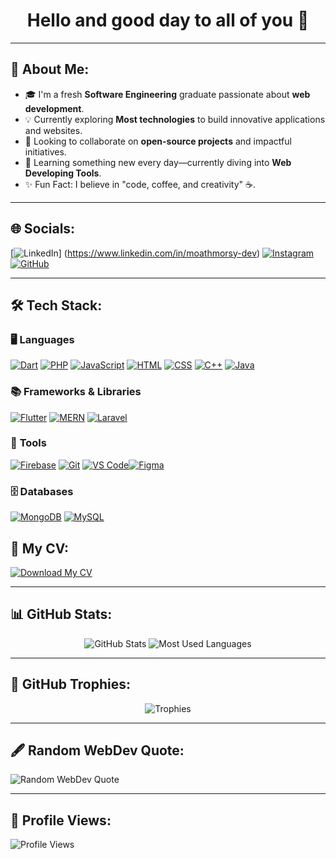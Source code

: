 <h1 align="center">Hello and good day to all of you 👋</h1>

---

## 💫 About Me:
- 🎓 I'm a fresh **Software Engineering** graduate passionate about **web development**.
- 💡 Currently exploring **Most technologies** to build innovative applications and websites.
- 🔭 Looking to collaborate on **open-source projects** and impactful initiatives.
- 🌱 Learning something new every day—currently diving into **Web Developing Tools**.
- ✨ Fun Fact: I believe in "code, coffee, and creativity" ☕.

---

## 🌐 Socials:
[![LinkedIn](https://img.shields.io/badge/LinkedIn-0A66C2?logo=linkedin&logoColor=white)] (https://www.linkedin.com/in/moathmorsy-dev) [![Instagram](https://img.shields.io/badge/Instagram-E4405F?logo=instagram&logoColor=white)](https://instagram.com/moath_mo.dev)[![GitHub](https://img.shields.io/badge/GitHub-181717?logo=github&logoColor=white)](https://github.com/Moath66)

---

## 🛠️ Tech Stack:

### 🖥️ **Languages**  
[![Dart](https://img.shields.io/badge/Dart-0175C2?style=for-the-badge&logo=dart&logoColor=white)](https://dart.dev)  [![PHP](https://img.shields.io/badge/PHP-777BB4?style=for-the-badge&logo=php&logoColor=white)](https://www.php.net)  [![JavaScript](https://img.shields.io/badge/JavaScript-F7DF1E?style=for-the-badge&logo=javascript&logoColor=black)](https://developer.mozilla.org/en-US/docs/Web/JavaScript)  [![HTML](https://img.shields.io/badge/HTML-E34F26?style=for-the-badge&logo=html5&logoColor=white)](https://developer.mozilla.org/en-US/docs/Web/HTML)  [![CSS](https://img.shields.io/badge/CSS-1572B6?style=for-the-badge&logo=css3&logoColor=white)](https://developer.mozilla.org/en-US/docs/Web/CSS)  [![C++](https://img.shields.io/badge/C++-00599C?style=for-the-badge&logo=cplusplus&logoColor=white)](https://isocpp.org/)  [![Java](https://img.shields.io/badge/Java-007396?style=for-the-badge&logo=java&logoColor=white)](https://www.java.com)

### 📚 **Frameworks & Libraries**  
[![Flutter](https://img.shields.io/badge/Flutter-02569B?style=for-the-badge&logo=flutter&logoColor=white)](https://flutter.dev)  [![MERN](https://img.shields.io/badge/MERN-4CAF50?style=for-the-badge&logo=mongodb&logoColor=white)](https://www.mongodb.com/mern-stack)  [![Laravel](https://img.shields.io/badge/Laravel-FF2D20?style=for-the-badge&logo=laravel&logoColor=white)](https://laravel.com)

### 🔧 **Tools**  
[![Firebase](https://img.shields.io/badge/Firebase-FFCA28?style=for-the-badge&logo=firebase&logoColor=black)](https://firebase.google.com)  [![Git](https://img.shields.io/badge/Git-F05032?style=for-the-badge&logo=git&logoColor=white)](https://git-scm.com)  [![VS Code](https://img.shields.io/badge/VS_Code-007ACC?style=for-the-badge&logo=visual-studio-code&logoColor=white)](https://code.visualstudio.com)[![Figma](https://img.shields.io/badge/Figma-F24E1E?style=for-the-badge&logo=figma&logoColor=white)](https://www.figma.com)


### 🗄️ **Databases**  
[![MongoDB](https://img.shields.io/badge/MongoDB-47A248?style=for-the-badge&logo=mongodb&logoColor=white)](https://www.mongodb.com)  [![MySQL](https://img.shields.io/badge/MySQL-4479A1?style=for-the-badge&logo=mysql&logoColor=white)](https://www.mysql.com)

## 📄 My CV:
[![Download My CV](https://img.shields.io/badge/Download%20CV-4285F4?style=for-the-badge&logo=google-drive&logoColor=white)](https://github.com/Moath66/Moath66/blob/main/MyResume.pdf)


---

## 📊 GitHub Stats:
<div align="center">
  <img src="https://github-readme-stats.vercel.app/api?username=Moath66&show_icons=true&theme=radical" alt="GitHub Stats" />
  <img src="https://github-readme-stats.vercel.app/api/top-langs/?username=Moath66&layout=compact&theme=radical" alt="Most Used Languages" />
</div>

---

## 🌟 GitHub Trophies:
<p align="center">
  <img src="https://github-profile-trophy.vercel.app/?username=Moath66&theme=radical&no-frame=true&margin-w=15" alt="Trophies" />
</p>

---

## 🖋️ Random WebDev Quote:
![Random WebDev Quote](https://quotes-github-readme.vercel.app/api?type=horizontal)

---

## 🔢 Profile Views:
![Profile Views](https://komarev.com/ghpvc/?username=Moath66&style=flat-square&color=blue)
